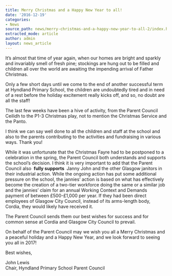 ```yaml
---
title: Merry Christmas and a Happy New Year to all!
date: '2016-12-19'
categories:
- News
source_path: news/merry-christmas-and-a-happy-new-year-to-all-2/index.html
extracted_mode: article
author: admin
layout: news_article
---
```

It’s almost that time of year again, when our homes are bright and sparkly and invariably smell of fresh pine; stockings are hung out to be filled and children all over the world are awaiting the impending arrival of Father Christmas.

Only a few short days until we come to the end of another successful term at Hyndland Primary School, the children are undoubtedly tired and in need of a rest before the holiday excitement really kicks off, and so, no doubt are all the staff!

The last few weeks have been a hive of activity, from the Parent Council Ceilidh to the P1-3 Christmas play, not to mention the Christmas Service and the Panto.

I think we can say well done to all the children and staff at the school and also to the parents contributing to the activities and fundraising in various ways. Thank you!

While it was unfortunate that the Christmas Fayre had to be postponed to a celebration in the spring, the Parent Council both understands and supports the school’s decision. I think it is very important to add that the Parent Council also&nbsp; **fully supports&nbsp;** Janny John and the other Glasgow janitors in their industrial action. While the ongoing action has put some additional pressure on the school, the jannies’ action is based on what has effectively become the creation of a two-tier workforce doing the same or a similar job and the jannies’ claim for an annual Working Context and Demands payment of between £500-£1,000 per year. If they had been direct employees of Glasgow City Council, instead of its arms-length body, Cordia, they would likely have received it.

The Parent Council sends them our best wishes for success and for common sense at Cordia and Glasgow City Council to prevail.

On behalf of the Parent Council may we wish you all a Merry Christmas and a peaceful holiday and a Happy New Year, and we look forward to seeing you all in 2017!

Best wishes,

John Lewis  
Chair, Hyndland Primary School Parent Council
